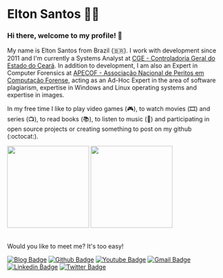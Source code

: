 # Elton Santos 👨‍💻

### Hi there, welcome to my profile! 👋

My name is Elton Santos from Brazil (🇧🇷). I work with development since 2011 and I'm currently a Systems Analyst at [CGE - Controladoria Geral do Estado do Ceará](https://www.cge.ce.gov.br/). In addition to development, I am also an Expert in Computer Forensics at [APECOF - Associação Nacional de Peritos em Computação Forense](https://www.apecof.org.br/), acting as an Ad-Hoc Expert in the area of software plagiarism, expertise in Windows and Linux operating systems and expertise in images.

In my free time I like to play video games (🎮), to watch movies (🎞️) and series (📺), to read books (📚), to listen to music (🎵) and participating in open source projects or creating something to post on my github (:octocat:).

<div>
  <img height="190em" src="https://github-readme-stats.vercel.app/api?username=eltonsantos&show_icons=true&theme=algolia&count_private=true"/>
  <img height="190em" src="https://github-readme-stats.vercel.app/api/top-langs/?username=eltonsantos&layout=compact&langs_count=6&theme=algolia"/>
<div>

<br />
  
Would you like to meet me? It's too easy!

[![Blog Badge](https://img.shields.io/badge/Blog-eltonsantos-black)](https://eltonsantos.github.io)
[![Github Badge](https://img.shields.io/badge/-Github-000?style=flat-square&logo=Github&logoColor=white&link=https://github.com/eltonsantos)](https://github.com/eltonsantos)
[![Youtube Badge](https://img.shields.io/badge/-Youtube-FF0000?style=flat-square&labelColor=FF0000&logo=youtube&logoColor=white&link=https://www.youtube.com/c/EltonSantos_oficial)](https://www.youtube.com/c/EltonSantos_oficial)
[![Gmail Badge](https://img.shields.io/badge/-Gmail-c14438?style=flat-square&logo=Gmail&logoColor=white&link=mailto:elton.melo.santos@gmail.com)](mailto:elton.melo.santos@gmail.com)
[![Linkedin Badge](https://img.shields.io/badge/-LinkedIn-blue?style=flat-square&logo=Linkedin&logoColor=white&link=https://www.linkedin.com/in/eltonmelosantos/)](https://www.linkedin.com/in/eltonmelosantos/)
[![Twitter Badge](https://img.shields.io/badge/-Twitter-1A91DA?style=flat-square&logo=Twitter&logoColor=white&link=https://twitter.com/eltin182)](https://twitter.com/eltin182)

<!--
**eltonsantos/eltonsantos** is a ✨ _special_ ✨ repository because its `README.md` (this file) appears on your GitHub profile.

Here are some ideas to get you started:

- 🔭 I’m currently working on ...
- 🌱 I’m currently learning ...
- 👯 I’m looking to collaborate on ...
- 🤔 I’m looking for help with ...
- 💬 Ask me about ...
- 📫 How to reach me: ...
- 😄 Pronouns: ...
- ⚡ Fun fact: ...
-->
